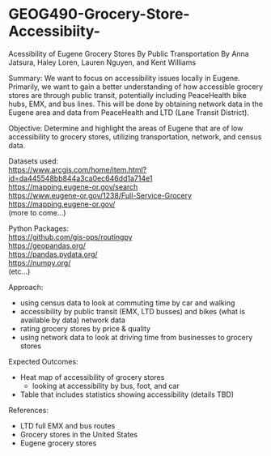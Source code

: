 # GEOG490-Grocery-Store-Accessibiity-
Acessibility of Eugene Grocery Stores By Public Transportation
By Anna Jatsura, Haley Loren, Lauren Nguyen, and Kent Williams


Summary: We want to focus on accessibility issues locally in Eugene. Primarily, we want to gain a better understanding of how accessible grocery stores are through public transit, potentially including PeaceHealth bike hubs, EMX, and bus lines. This will be done by obtaining network data in the Eugene area and data from PeaceHealth and LTD (Lane Transit District).


Objective: Determine and highlight the areas of Eugene that are of low accessibility to grocery stores, utilizing transportation, network, and census data. 

Datasets used:   
https://www.arcgis.com/home/item.html?id=da445548bb844a3ca0ec646dd1a714e1   
https://mapping.eugene-or.gov/search   
https://www.eugene-or.gov/1238/Full-Service-Grocery   
https://mapping.eugene-or.gov/   
(more to come...)   

Python Packages:    
https://github.com/gis-ops/routingpy     
https://geopandas.org/   
https://pandas.pydata.org/   
https://numpy.org/   
(etc...)   

Approach:
- using census data to look at commuting time by car and walking 
- accessibility by public transit (EMX, LTD busses) and bikes (what is available by data) network data
- rating grocery stores by price & quality
- using network data to look at driving time from businesses to grocery stores

Expected Outcomes:
- Heat map of accessibility of grocery stores
    - looking at accessibility by bus, foot, and car 
- Table that includes statistics showing accessibility (details TBD)

References:
- LTD full EMX and bus routes
- Grocery stores in the United States
- Eugene grocery stores

